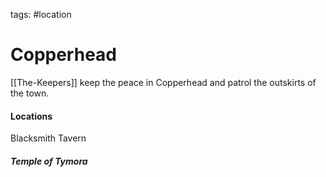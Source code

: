 tags: #location 

# Copperhead

[[The-Keepers]] keep the peace in Copperhead and patrol the outskirts of the town.

#### Locations
Blacksmith
Tavern

##### Temple of Tymora
